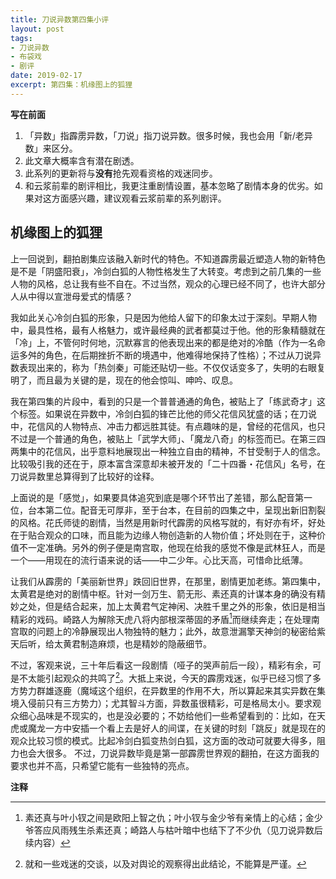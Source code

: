 ```yaml
---
title: 刀说异数第四集小评
layout: post
tags:
- 刀说异数
- 布袋戏
- 剧评
date: 2019-02-17
excerpt: 第四集：机缘图上的狐狸
---
```


**写在前面**

1. 「异数」指霹雳异数，「刀说」指刀说异数。很多时候，我也会用「新/老异数」来区分。
2. 此文章大概率含有潜在剧透。
3. 此系列的更新将与**没有**抢先观看资格的戏迷同步。
4. 和云浆前辈的剧评相比，我更注重剧情设置，基本忽略了剧情本身的优劣。如果对这方面感兴趣，建议观看云浆前辈的系列剧评。

## 机缘图上的狐狸

上一回说到，翻拍剧集应该融入新时代的特色。不知道霹雳最近塑造人物的新特色是不是「阴盛阳衰」，冷剑白狐的人物性格发生了大转变。考虑到之前几集的一些人物的风格，总让我有些不自在。不过当然，观众的心理已经不同了，也许大部分人从中得以宣泄母爱式的情感？

我如此关心冷剑白狐的形象，只是因为他给人留下的印象太过于深刻。早期人物中，最具性格，最有人格魅力，或许最经典的武者都莫过于他。他的形象精髓就在「冷」上，不管何时何地，沉默寡言的他表现出来的都是绝对的冷酷（作为一名命运多舛的角色，在后期挫折不断的境遇中，他难得地保持了性格）；不过从刀说异数表现出来的，称为「热剑秦」可能还贴切一些。不仅仅话变多了，失明的右眼复明了，而且最为关键的是，现在的他会惊叫、呻吟、叹息。

我在第四集的片段中，看到的只是一个普普通通的角色，被贴上了「练武奇才」这个标签。如果说在异数中，冷剑白狐的锋芒比他的师父花信风犹盛的话；在刀说中，花信风的人物特点、冲击力都远胜其徒。有点趣味的是，曾经的花信风，也只不过是一个普通的角色，被贴上「武学大师」、「魔龙八奇」的标签而已。在第三四两集中的花信风，出乎意料地展现出一种独立自由的精神，不甘受制于人的信念。比较吸引我的还在于，原本富含深意却未被开发的「二十四番・花信风」名号，在刀说异数里总算得到了比较好的诠释。

上面说的是「感觉」，如果要具体追究到底是哪个环节出了差错，那么配音第一位，台本第二位。配音无可厚非，至于台本，在目前的四集之中，呈现出新旧割裂的风格。花氏师徒的剧情，当然是用新时代霹雳的风格写就的，有好亦有坏，好处在于贴合观众的口味，而且能为边缘人物创造新的人物价值；坏处则在于，这种价值不一定准确。另外的例子便是南宫取，他现在给我的感觉不像是武林狂人，而是一个——用现在的流行语来说的话——中二少年。心比天高，可惜命比纸薄。

让我们从霹雳的「美丽新世界」跌回旧世界，在那里，剧情更加老练。第四集中，太黄君是绝对的剧情中枢。针对一剑万生、箭无形、素还真的计谋本身的确没有精妙之处，但是结合起来，加上太黄君气定神闲、决胜千里之外的形象，依旧是相当精彩的戏码。崎路人为解除天虎八将内部根深蒂固的矛盾[^1]而继续奔走；在处理南宫取的问题上的冷静展现出人物独特的魅力；此外，故意泄漏擎天神剑的秘密给紫天后听，给太黄君制造麻烦，也是精妙的隐蔽细节。

不过，客观来说，三十年后看这一段剧情（哑子的哭声前后一段），精彩有余，可是不太能引起观众的共鸣了[^2]。大抵上来说，今天的霹雳戏迷，似乎已经习惯了多方势力群雄逐鹿（魔域这个组织，在异数里的作用不大，所以算起来其实异数在集境入侵前只有三方势力）；尤其智斗方面，异数虽很精彩，可是格局太小。要求观众细心品味是不现实的，也是没必要的；不妨给他们一些希望看到的：比如，在天虎或魔龙一方中安插一个看上去是好人的间谍，在关键的时刻「跳反」就是现在的观众比较习惯的模式。比起冷剑白狐变热剑白狐，这方面的改动可就要大得多，阻力也会大很多。 不过，刀说异数毕竟是第一部霹雳世界观的翻拍，在这方面我的要求也并不高，只希望它能有一些独特的亮点。

**注释**

[^1]: 素还真与叶小钗之间是欧阳上智之仇；叶小钗与金少爷有亲情上的心结；金少爷答应风雨残生杀素还真；崎路人与枯叶暗中也结下了不少仇（见刀说异数后续内容）
[^2]: 就和一些戏迷的交谈，以及对舆论的观察得出此结论，不能算是严谨。
